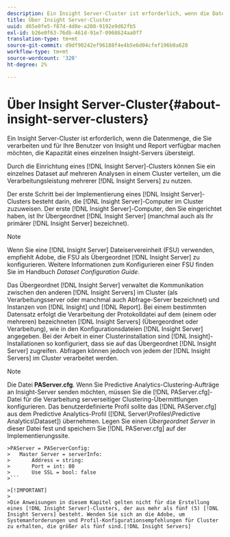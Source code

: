 ```yaml
---
description: Ein Insight Server-Cluster ist erforderlich, wenn die Datenmenge, die Sie verarbeiten und für Ihre Benutzer von Insight und Report verfügbar machen möchten, die Kapazität eines einzelnen Insight-Servers übersteigt.
title: Über Insight Server-Cluster
uuid: d65e0fe5-f87d-4d8e-a208-9192e9d62fb5
exl-id: b26e0f63-76db-461d-91e7-0968624aa0f7
translation-type: tm+mt
source-git-commit: d9df90242ef96188f4e4b5e6d04cfef196b0a628
workflow-type: tm+mt
source-wordcount: '320'
ht-degree: 2%

---
```


# Über Insight Server-Cluster{#about-insight-server-clusters}

Ein Insight Server-Cluster ist erforderlich, wenn die Datenmenge, die Sie verarbeiten und für Ihre Benutzer von Insight und Report verfügbar machen möchten, die Kapazität eines einzelnen Insight-Servers übersteigt.

Durch die Einrichtung eines [!DNL Insight Server]-Clusters können Sie ein einzelnes Dataset auf mehreren Analysen in einem Cluster verteilen, um die Verarbeitungsleistung mehrerer [!DNL Insight Servers] zu nutzen.

Der erste Schritt bei der Implementierung eines [!DNL Insight Server]-Clusters besteht darin, die [!DNL Insight Server]-Computer im Cluster zuzuweisen. Der erste [!DNL Insight Server]-Computer, den Sie eingerichtet haben, ist Ihr Übergeordnet [!DNL Insight Server] (manchmal auch als Ihr primärer [!DNL Insight Server] bezeichnet).

>[!NOTE]
>
>Wenn Sie eine [!DNL Insight Server] Dateiservereinheit (FSU) verwenden, empfiehlt Adobe, die FSU als Übergeordnet [!DNL Insight Server] zu konfigurieren. Weitere Informationen zum Konfigurieren einer FSU finden Sie im Handbuch *Dataset Configuration Guide*.

Das Übergeordnet [!DNL Insight Server] verwaltet die Kommunikation zwischen den anderen [!DNL Insight Servers] im Cluster (als Verarbeitungsserver oder manchmal auch Abfrage-Server bezeichnet) und Instanzen von [!DNL Insight] und [!DNL Report]. Bei einem bestimmten Datensatz erfolgt die Verarbeitung der Protokolldatei auf dem (einem oder mehreren) bezeichneten [!DNL Insight Servers] (Übergeordnet oder Verarbeitung), wie in den Konfigurationsdateien [!DNL Insight Server] angegeben. Bei der Arbeit in einer Clusterinstallation sind [!DNL Insight]-Installationen so konfiguriert, dass sie auf das Übergeordnet [!DNL Insight Server] zugreifen. Abfragen können jedoch von jedem der [!DNL Insight Servers] im Cluster verarbeitet werden.

>[!NOTE]
>
>Die Datei **PAServer.cfg**. Wenn Sie Predictive Analytics-Clustering-Aufträge an Insight-Server senden möchten, müssen Sie die [!DNL PAServer.cfg]-Datei für die Verarbeitung serverseitiger Clustering-Übermittlungen konfigurieren. Das benutzerdefinierte Profil sollte das [!DNL PAServer.cfg] aus dem Predictive Analytics-Profil ([!DNL Server\Profiles\Predictive Analytics\Dataset]) übernehmen. Legen Sie einen *Übergeordnet Server* in dieser Datei fest und speichern Sie [!DNL PAServer.cfg] auf der Implementierungssite.
>
>
```
>PAServer = PAServerConfig: 
>   Master Server = serverInfo: 
>       Address = string: 
>       Port = int: 80
>       Use SSL = bool: false
>```

>[!IMPORTANT]
>
>Die Anweisungen in diesem Kapitel gelten nicht für die Erstellung eines [!DNL Insight Server]-Clusters, der aus mehr als fünf (5) [!DNL Insight Servers] besteht. Wenden Sie sich an die Adobe, um Systemanforderungen und Profil-Konfigurationsempfehlungen für Cluster zu erhalten, die größer als fünf sind.[!DNL Insight Servers]
